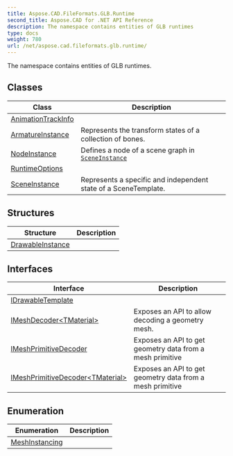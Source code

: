 ```yaml
---
title: Aspose.CAD.FileFormats.GLB.Runtime
second_title: Aspose.CAD for .NET API Reference
description: The namespace contains entities of GLB runtimes
type: docs
weight: 780
url: /net/aspose.cad.fileformats.glb.runtime/
---
```

The namespace contains entities of GLB runtimes.

## Classes

| Class | Description |
| --- | --- |
| [AnimationTrackInfo](./animationtrackinfo/) |  |
| [ArmatureInstance](./armatureinstance/) | Represents the transform states of a collection of bones. |
| [NodeInstance](./nodeinstance/) | Defines a node of a scene graph in [`SceneInstance`](../aspose.cad.fileformats.glb.runtime/sceneinstance/) |
| [RuntimeOptions](./runtimeoptions/) |  |
| [SceneInstance](./sceneinstance/) | Represents a specific and independent state of a SceneTemplate. |
## Structures

| Structure | Description |
| --- | --- |
| [DrawableInstance](./drawableinstance/) |  |
## Interfaces

| Interface | Description |
| --- | --- |
| [IDrawableTemplate](./idrawabletemplate/) |  |
| [IMeshDecoder&lt;TMaterial&gt;](./imeshdecoder-1/) | Exposes an API to allow decoding a geometry mesh. |
| [IMeshPrimitiveDecoder](./imeshprimitivedecoder/) | Exposes an API to get geometry data from a mesh primitive |
| [IMeshPrimitiveDecoder&lt;TMaterial&gt;](./imeshprimitivedecoder-1/) | Exposes an API to get geometry data from a mesh primitive |
## Enumeration

| Enumeration | Description |
| --- | --- |
| [MeshInstancing](./meshinstancing/) |  |


